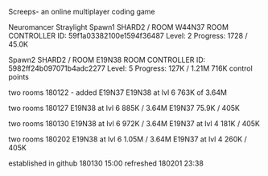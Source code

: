 Screeps- an online multiplayer coding game

Neuromancer
Straylight
Spawn1 SHARD2 / ROOM W44N37
ROOM CONTROLLER ID: 59f1a03382100e1594f36487
Level: 2  Progress: 1728 / 45.0K

Spawn2
SHARD2 / ROOM E19N38
ROOM CONTROLLER ID: 5982ff24b097071b4adc2277
Level: 5  Progress: 127K / 1.21M
716K control points

two rooms 180122 - added E19N37
E19N38 at lvl 6  763K of 3.64M

two rooms 180127
E19N38 at lvl 6  885K / 3.64M
E19N37 75.9K / 405K

two rooms 180130
E19N38 at lvl 6  972K / 3.64M
E19N37 at lvl 4 181K / 405K

two rooms 180202
E19N38 at lvl 6 1.05M / 3.64M
E19N37 at lvl 4 260K / 405K

established in github 180130 15:00
refreshed 180201 23:38
